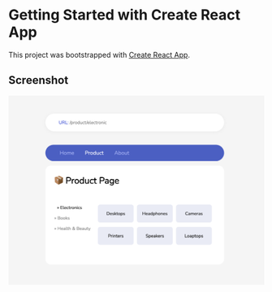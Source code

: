 # Getting Started with Create React App

This project was bootstrapped with [Create React App](https://github.com/facebook/create-react-app).

## Screenshot

![screenshot](/Screenshot.png)
